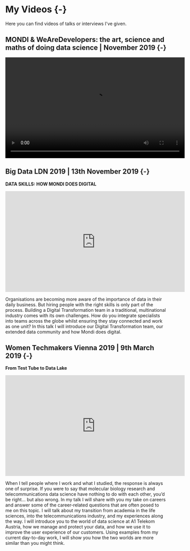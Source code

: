# My Videos {-}

Here you can find videos of talks or interviews I've given.

## MONDI & WeAreDevelopers: the art, science and maths of doing data science | November 2019 {-}

<video width="560" height="315" controls>
  <source src="videos/MONDI_data_scientists_talk_with_WeAreDevelopers.mp4" type="video/mp4">
Your browser does not support the video tag.
</video>

## Big Data LDN 2019 | 13th November 2019 {-}

<strong>DATA SKILLS: HOW MONDI DOES DIGITAL</strong>

<iframe width="560" height="315" src="https://www.youtube.com/embed/2s61KjKZ5JI" frameborder="0" allow="accelerometer; autoplay; encrypted-media; gyroscope; picture-in-picture" allowfullscreen></iframe>

Organisations are becoming more aware of the importance of data in their daily business.
But hiring people with the right skills is only part of the process. Building a Digital Transformation team in a traditional, multinational industry comes with its own challenges. How do you integrate specialists into teams across the globe whilst ensuring they stay connected and work as one unit?
In this talk I will introduce our Digital Transformation team, our extended data community and how Mondi does digital.

## Women Techmakers Vienna 2019 | 9th March 2019 {-}

<strong>From Test Tube to Data Lake</strong>

<iframe width="560" height="315" src="https://www.youtube.com/embed/VFFU282Fkn8?start=39" frameborder="0" allow="accelerometer; autoplay; encrypted-media; gyroscope; picture-in-picture" allowfullscreen></iframe>

When I tell people where I work and what I studied, the response is always one of surprise. If you were to say that molecular biology research and telecommunications data science have nothing to do with each other, you’d be right… but also wrong. In my talk I will share with you my take on careers and answer some of the career-related questions that are often posed to me on this topic. I will talk about my transition from academia in the life sciences, into the telecommunications industry, and my experiences along the way. I will introduce you to the world of data science at A1 Telekom Austria, how we manage and protect your data, and how we use it to improve the user experience of our customers. Using examples from my current day-to-day work, I will show you how the two worlds are more similar than you might think.

